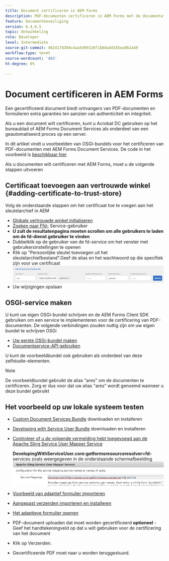 ```yaml
---
title: Document certificeren in AEM Forms
description: PDF-documenten certificeren in AEM Forms met de documentatieservice
feature: Documentbeveiliging
version: 6.4,6.5
topic: Ontwikkeling
role: Developer
level: Intermediate
source-git-commit: 462417d384c4aa5d99110f1b8dadd165ea9b2a49
workflow-type: tm+mt
source-wordcount: '403'
ht-degree: 0%

---
```



# Document certificeren in AEM Forms

Een gecertificeerd document biedt ontvangers van PDF-documenten en formulieren extra garanties ten aanzien van authenticiteit en integriteit.

Als u een document wilt certificeren, kunt u Acrobat DC gebruiken op het bureaublad of AEM Forms Document Services als onderdeel van een geautomatiseerd proces op een server.

In dit artikel vindt u voorbeelden van OSGI-bundels voor het certificeren van PDF-documenten met AEM Forms Document Services. De code in het voorbeeld is [beschikbaar hier](https://helpx.adobe.com/experience-manager/6-4/forms/using/aem-document-services-programmatically.html)

Als u documenten wilt certificeren met AEM Forms, moet u de volgende stappen uitvoeren

## Certificaat toevoegen aan vertrouwde winkel {#adding-certificate-to-trust-store}

Volg de onderstaande stappen om het certificaat toe te voegen aan het sleutelarchief in AEM

* [Globale vertrouwde winkel initialiseren](http://localhost:4502/libs/granite/security/content/truststore.html)
* [Zoeken naar Ffd-](http://localhost:4502/security/users.html) Service-gebruiker
* **U zult de resultatenpagina moeten scrollen om alle gebruikers te laden om de fd-dienst gebruiker te vinden**
* Dubbelklik op de gebruiker van de fd-service om het venster met gebruikersinstellingen te openen
* Klik op &quot;Persoonlijke sleutel toevoegen uit het sleutelarchiefbestand&quot;.Geef de alias en het wachtwoord op die specifiek zijn voor uw certificaat
   ![add-certificate](assets/adding-certificate-keystore.PNG)
* Uw wijzigingen opslaan

## OSGI-service maken

U kunt uw eigen OSGi-bundel schrijven en de AEM Forms Client SDK gebruiken om een service te implementeren voor de certificering van PDF-documenten. De volgende verbindingen zouden nuttig zijn om uw eigen bundel te schrijven OSGi

* [Uw eerste OSGi-bundel maken](https://helpx.adobe.com/experience-manager/using/maven_arch13.html)
* [Documentservice-API gebruiken](https://helpx.adobe.com/experience-manager/6-4/forms/using/aem-document-services-programmatically.html)

U kunt de voorbeeldbundel ook gebruiken als onderdeel van deze zelfstudie-elementen.

>[!NOTE]
>
>De voorbeeldbundel gebruikt de alias &quot;ares&quot; om de documenten te certificeren. Zorg er dus voor dat uw alias &quot;ares&quot; wordt genoemd wanneer u deze bundel gebruikt

## Het voorbeeld op uw lokale systeem testen

* [Custom Document Services Bundle](/help/forms/assets/common-osgi-bundles/AEMFormsDocumentServices.core-1.0-SNAPSHOT.jar) downloaden en installeren
* [Developing with Service User Bundle](/help/forms/assets/common-osgi-bundles/DevelopingWithServiceUser.jar) downloaden en installeren
* [Controleer of u de volgende vermelding hebt toegevoegd aan de Apache Sling Service User Mapper Service](http://localhost:4502/system/console/configMgr)

   **DevelopingWithServiceUser.core:getformsresourceresolver=fd-** services zoals weergegeven in de onderstaande schermafbeelding
   ![User-Mapper](assets/user-mapper-service.PNG)
* [Voorbeeld van adaptief formulier importeren](assets/certify-pdf-af.zip)
* [Aangepast verzenden importeren en installeren](assets/custom-submit-certify.zip)
* [Het adaptieve formulier openen](http://localhost:4502/content/dam/formsanddocuments/certifypdf/jcr:content?wcmmode=disabled)
* PDF-document uploaden dat moet worden gecertificeerd
   **optioneel**  - Geef het handtekeningveld op dat u wilt gebruiken voor de certificering van het document
* Klik op Verzenden.
* Gecertificeerde PDF moet naar u worden teruggestuurd.


